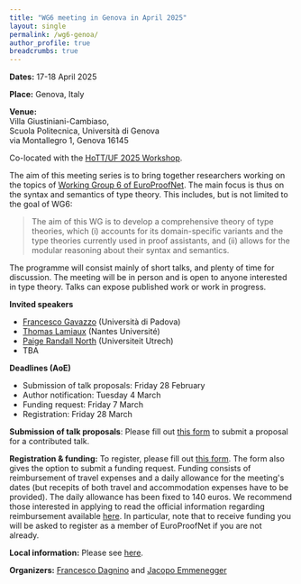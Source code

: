 ```yaml
---
title: "WG6 meeting in Genova in April 2025"
layout: single
permalink: /wg6-genoa/
author_profile: true
breadcrumbs: true
---
```


**Dates:** 17-18 April 2025

**Place:** Genova, Italy

**Venue:**  
Villa Giustiniani-Cambiaso,  
Scuola Politecnica, Università di Genova  
via Montallegro 1, Genova 16145  

Co-located with the [HoTT/UF 2025 Workshop](https://hott-uf.github.io/2025/).  

The aim of this meeting series is to bring together researchers working on the topics of [Working Group 6 of EuroProofNet](https://europroofnet.github.io/wg6/). The main focus is thus on the syntax and semantics of type theory.
This includes, but is not limited to the goal of WG6:

> The aim of this WG is to develop a comprehensive theory of type theories, which (i) accounts for its domain-specific variants and the type theories currently used in proof assistants, and (ii) allows for the modular reasoning about their syntax and semantics.

The programme will consist mainly of short talks, and plenty of time for discussion. The meeting will be in person and is open to anyone interested in type theory. Talks can expose published work or work in progress.


**Invited speakers**

* [Francesco Gavazzo](https://sites.google.com/view/francescogavazzo/home) (Università di Padova)
* [Thomas Lamiaux](https://thomas-lamiaux.github.io/) (Nantes Université)
* [Paige Randall North](https://paigenorth.github.io/) (Universiteit Utrech)
* TBA


**Deadlines (AoE)**

* Submission of talk proposals: Friday 28 February
* Author notification: Tuesday 4 March
* Funding request: Friday 7 March
* Registration: Friday 28 March

**Submission of talk proposals**:
Please fill out [this form](https://docs.google.com/forms/d/e/1FAIpQLSe7yLhQDEdegdPDhP0IRlW2p-3KjvP3lT3CbvaEGgbfu9rVCw/viewform?usp=preview) to submit a proposal for a contributed talk.

**Registration & funding:**
To register, please fill out [this form](https://docs.google.com/forms/d/e/1FAIpQLSdaGDgt4Znuzn4mz6mZjoVMQnLgK-2HtbuZX6WupfpxwtRqZg/viewform?usp=preview).
The form also gives the option to submit a funding request.
Funding consists of reimbursement of travel expenses and a daily allowance for the meeting's dates (but recepits of both travel and accommodation expenses have to be provided).
The daily allowance has been fixed to 140 euros.
We recommend those interested in applying to read the official information regarding reimbursement available [here](../reimbursement-rules).
In particular, note that to receive funding you will be asked to register as a member of EuroProofNet if you are not already.

**Local information:** Please see [here](local-info).

**Organizers:** [Francesco Dagnino](https://fdgn.github.io/) and [Jacopo Emmenegger](https://jacopoemmenegger.wordpress.com/)
